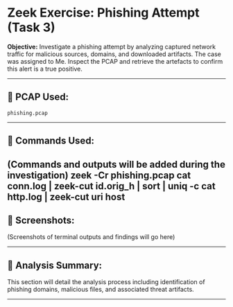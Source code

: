 # Zeek Exercise: Phishing Attempt (Task 3)

**Objective:** Investigate a phishing attempt by analyzing captured network traffic for malicious sources, domains, and downloaded artifacts.
The case was assigned to Me. Inspect the PCAP and retrieve the artefacts to confirm this alert is a true positive. 

---

## 📂 PCAP Used:
`phishing.pcap`

---

## 🔧 Commands Used:
(Commands and outputs will be added during the investigation)
zeek -Cr phishing.pcap
cat conn.log | zeek-cut id.orig_h | sort | uniq -c
cat http.log | zeek-cut uri host
---

## 📸 Screenshots:
(Screenshots of terminal outputs and findings will go here)

---

## 🧠 Analysis Summary:
This section will detail the analysis process including identification of phishing domains, malicious files, and associated threat artifacts.

---

